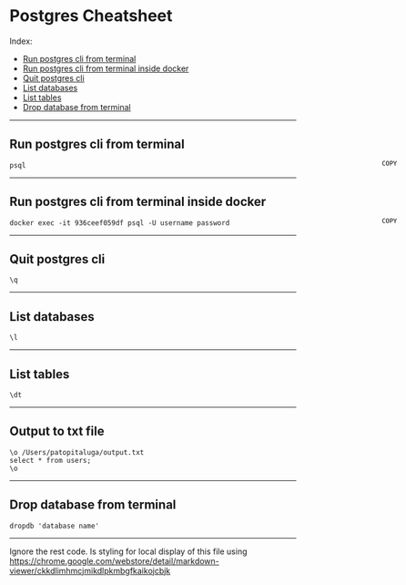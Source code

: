 # Postgres Cheatsheet

Index:
* [Run postgres cli from terminal](#run-postgres-cli-from-terminal)
* [Run postgres cli from terminal inside docker](#run-postgres-cli-from-terminal-inside-docker)
* [Quit postgres cli](#quit-postgres-cli)
* [List databases](#list-databases)
* [List tables](#list-tables)
* [Drop database from terminal](#drop-db-from-terminal)

------

## <a name="run-postgres-cli-from-terminal"></a> Run postgres cli from terminal

<button onclick="var t=document.createElement('textarea');t.style.width='0';t.style.height='0';t.style.border='0';t.value=this.parentElement.nextElementSibling.innerText;document.body.appendChild(t);t.select();document.execCommand('copy');" class="cpy-btns"></button>
```
psql
```

------

## <a name="run-postgres-cli-from-terminal-inside-docker"></a> Run postgres cli from terminal inside docker

<button onclick="var t=document.createElement('textarea');t.style.width='0';t.style.height='0';t.style.border='0';t.value=this.parentElement.nextElementSibling.innerText;document.body.appendChild(t);t.select();document.execCommand('copy');" class="cpy-btns"></button>
```
docker exec -it 936ceef059df psql -U username password
```


------

## <a name="quit-postgres-cli"></a> Quit postgres cli

```
\q
```

------

## <a name="list-databases"></a> List databases

```
\l
```

------

## <a name="list-tables"></a> List tables

```
\dt
```

------

## <a name="list-tables"></a> Output to txt file

```
\o /Users/patopitaluga/output.txt
select * from users;
\o
```

------

## <a name="drop-db-from-terminal"></a> Drop database from terminal

```
dropdb 'database name'
```

------
Ignore the rest code. Is styling for local display of this file using https://chrome.google.com/webstore/detail/markdown-viewer/ckkdlimhmcjmikdlpkmbgfkaikojcbjk
<style>
  .markdown-body {
    position: relative;
  }
  .cpy-btns {
    background: transparent;
    border: 0;
    cursor: pointer;
    display: block;
    font-family: monospace;
    font-size: 11px;
    margin-top: -4px;
    position: absolute;
    right: 45px;
    width: auto;
  }
  .cpy-btns::before {
    content: 'COPY'
  }
</style>
